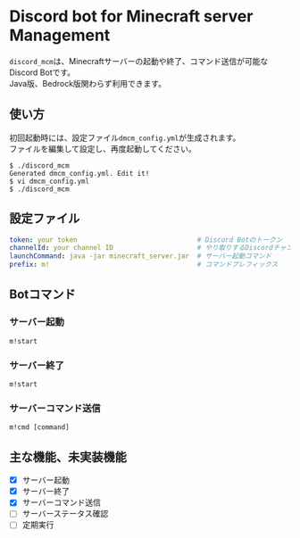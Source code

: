 # Discord bot for Minecraft server Management

`discord_mcm`は、Minecraftサーバーの起動や終了、コマンド送信が可能なDiscord Botです。  
Java版、Bedrock版関わらず利用できます。

## 使い方

初回起動時には、設定ファイル`dmcm_config.yml`が生成されます。  
ファイルを編集して設定し、再度起動してください。

```
$ ./discord_mcm
Generated dmcm_config.yml. Edit it!
$ vi dmcm_config.yml
$ ./discord_mcm
```

## 設定ファイル

```yaml
token: your token                              # Discord Botのトークン
channelId: your channel ID                     # やり取りするDiscordチャンネルID
launchCommand: java -jar minecraft_server.jar  # サーバー起動コマンド
prefix: m!                                     # コマンドプレフィックス
```

## Botコマンド

### サーバー起動

```
m!start
```

### サーバー終了

```
m!start
```

### サーバーコマンド送信

```
m!cmd [command]
```

## 主な機能、未実装機能

- [x] サーバー起動
- [x] サーバー終了
- [x] サーバーコマンド送信
- [ ] サーバーステータス確認
- [ ] 定期実行
